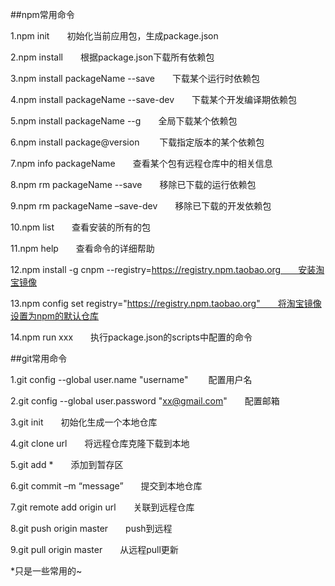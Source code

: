 ##npm常用命令

1.npm init　　初始化当前应用包，生成package.json

2.npm install　　根据package.json下载所有依赖包

3.npm install packageName --save　　下载某个运行时依赖包

4.npm install packageName --save-dev　　下载某个开发编译期依赖包

5.npm install packageName --g　　全局下载某个依赖包

6.npm install package@version 　　下载指定版本的某个依赖包

7.npm info packageName　　查看某个包有远程仓库中的相关信息

8.npm rm packageName --save　　移除已下载的运行依赖包

9.npm rm packageName –save-dev　　移除已下载的开发依赖包

10.npm list　　查看安装的所有的包

11.npm help　　查看命令的详细帮助

12.npm install -g cnpm --registry=https://registry.npm.taobao.org　　安装淘宝镜像

13.npm config set registry="https://registry.npm.taobao.org"　　将淘宝镜像设置为npm的默认仓库

14.npm run xxx　　执行package.json的scripts中配置的命令

 

 

##git常用命令

1.git config --global user.name "username" 　　配置用户名

2.git config --global user.password "xx@gmail.com"　　配置邮箱

3.git init　　初始化生成一个本地仓库

4.git clone url　　将远程仓库克隆下载到本地

5.git add *　　添加到暂存区

6.git commit –m “message”　　提交到本地仓库

7.git remote add origin url　　关联到远程仓库

8.git push origin master　　push到远程

9.git pull origin master　　从远程pull更新

 

*只是一些常用的~